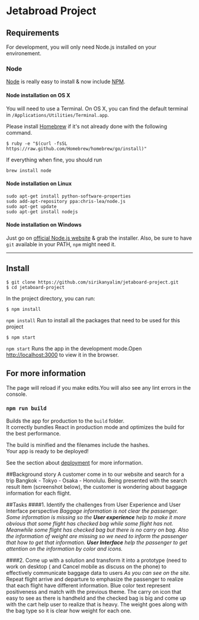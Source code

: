 # Jetabroad Project 

## Requirements

For development, you will only need Node.js installed on your environement.

### Node

[Node](http://nodejs.org/) is really easy to install & now include [NPM](https://npmjs.org/).

#### Node installation on OS X

You will need to use a Terminal. On OS X, you can find the default terminal in
`/Applications/Utilities/Terminal.app`.

Please install [Homebrew](http://brew.sh/) if it's not already done with the following command.

    $ ruby -e "$(curl -fsSL https://raw.github.com/Homebrew/homebrew/go/install)"

If everything when fine, you should run

    brew install node

#### Node installation on Linux

    sudo apt-get install python-software-properties
    sudo add-apt-repository ppa:chris-lea/node.js
    sudo apt-get update
    sudo apt-get install nodejs

#### Node installation on Windows

Just go on [official Node.js website](http://nodejs.org/) & grab the installer.
Also, be sure to have `git` available in your PATH, `npm` might need it.

---

## Install

    $ git clone https://github.com/sirikanyalim/jetaboard-project.git
    $ cd jetaboard-project
    
    
In the project directory, you can run:

    $ npm install
`npm install` Run to install all the packages that need to be used for this project 
    
    $ npm start
`npm start` Runs the app in the development mode.Open [http://localhost:3000](http://localhost:3000) to view it in the browser.




## For more information
The page will reload if you make edits.You will also see any lint errors in the console.

### `npm run build`

Builds the app for production to the `build` folder.<br>
It correctly bundles React in production mode and optimizes the build for the best performance.

The build is minified and the filenames include the hashes.<br>
Your app is ready to be deployed!

See the section about [deployment](https://facebook.github.io/create-react-app/docs/deployment) for more information.


##Background story
A customer come in to our website and search for a trip  Bangkok - Tokyo - Osaka - Honolulu. Being presented with the search result item (screenshot below), the customer is wondering about baggage information for each flight.

##Tasks
####1. Identify the challenges from User Experience and User Interface perspective
*Baggage information is not clear the passenger. Some information is missing so the **User experience** help to make it more obvious that some flight has checked bag while some flight has not. Meanwhile some flight has checked bag but there is no carry on bag.
 Also the information of weight are missing so we need to inform the passenger that how to get that information. **User Interface** help the passenger to get attention on the information by color and icons.* 

####2. Come up with a solution and transform it into a prototype (need to work on desktop ( and Cancel mobile as discuss on the phone) to effectively communicate baggage data to users
*As you can see on the site.* Repeat flight arrive and departure to emphasize the passenger to realize that each flight have different information.
Blue color text represent positiveness and match with the previous theme. The carry on icon that easy to see as there is handheld and the checked bag is big and come up with the cart help user to realize that is heavy. The weight goes along with the bag type so it is clear how weight for each one.
